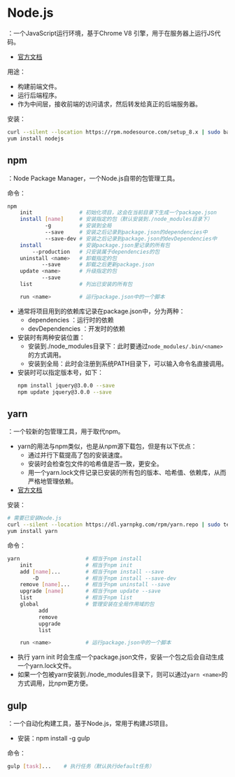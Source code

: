 # Node.js

：一个JavaScript运行环境，基于Chrome V8 引擎，用于在服务器上运行JS代码。
- [官方文档](https://nodejs.org/en/docs/guides/)

用途：
- 构建前端文件。
- 运行后端程序。
- 作为中间层，接收前端的访问请求，然后转发给真正的后端服务器。

安装：
```sh
curl --silent --location https://rpm.nodesource.com/setup_8.x | sudo bash -  # 添加yum源，否则安装的nodejs版本很老
yum install nodejs
```

## npm

：Node Package Manager，一个Node.js自带的包管理工具。

命令：
```sh
npm
    init               # 初始化项目，这会在当前目录下生成一个package.json
    install [name]     # 安装指定的包（默认安装到./node_modules目录下）
            -g         # 安装到全局
            --save     # 安装之后记录到package.json的dependencies中
            --save-dev # 安装之后记录到package.json的devDependencies中
    install            # 安装package.json里记录的所有包
        --production   # 只安装属于dependencies的包
    uninstall <name>   # 卸载指定的包
           --save      # 卸载之后更新package.json
    update <name>      # 升级指定的包
           --save
    list               # 列出已安装的所有包

    run <name>         # 运行package.json中的一个脚本
```
- 通常将项目用到的依赖库记录在package.json中，分为两种：
  - dependencies ：运行时的依赖
  - devDependencies ：开发时的依赖
- 安装时有两种安装位置：
  - 安装到./node_modules目录下：此时要通过`node_modules/.bin/<name>`的方式调用。
  - 安装到全局：此时会注册到系统PATH目录下，可以输入命令名直接调用。
- 安装时可以指定版本号，如下：
    ```sh
    npm install jquery@3.0.0 --save
    npm update jquery@3.0.0 --save
    ```

## yarn

：一个较新的包管理工具，用于取代npm。
- yarn的用法与npm类似，也是从npm源下载包，但是有以下优点：
  - 通过并行下载提高了包的安装速度。
  - 安装时会检查包文件的哈希值是否一致，更安全。
  - 用一个yarn.lock文件记录已安装的所有包的版本、哈希值、依赖库，从而严格地管理依赖。
- [官方文档](https://yarnpkg.com/en/docs)

安装：
```sh
# 需要已安装Node.js
curl --silent --location https://dl.yarnpkg.com/rpm/yarn.repo | sudo tee /etc/yum.repos.d/yarn.repo
yum install yarn
```

命令：
```sh
yarn                     # 相当于npm install
    init                 # 相当于npm init
    add [name]...        # 相当于npm install --save
        -D               # 相当于npm install --save-dev
    remove [name]...     # 相当于npm uninstall --save
    upgrade [name]       # 相当于npm update --save
    list                 # 相当于npm list
    global               # 管理安装在全局作用域的包
          add
          remove
          upgrade
          list

    run <name>           # 运行package.json中的一个脚本
```
- 执行 yarn init 时会生成一个package.json文件，安装一个包之后会自动生成一个yarn.lock文件。
- 如果一个包被yarn安装到./node_modules目录下，则可以通过`yarn <name>`的方式调用，比npm更方便。

## gulp

：一个自动化构建工具，基于Node.js，常用于构建JS项目。
- 安装：npm install -g gulp

命令：
```sh
gulp [task]...    # 执行任务（默认执行default任务）
```
